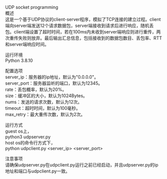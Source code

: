 UDP socket programming  
概述  
这是一个基于UDP协议的client-server程序，模拟了TCP连接的建立过程。client端向server端发送12个请求数据包，server端接收到请求后进行响应，随机丢包。client端设置了超时时间，若在100ms内未收到server端响应则进行重传，两次重传失败则放弃。最后输出汇总信息，包括接收到的数据包数目、丢包率、RTT和server端响应时间。  
  
运行环境  
Python 3.8.10  
  
配置选项  
server_ip：服务器的ip地址，默认为"0.0.0.0"。  
server_port：服务器监听的端口，默认为12345。  
rate：丢包概率，默认为20%。   
size：缓冲区的大小，默认为1024Bytes。  
nums：发送的请求次数，默认为12次。  
timeout：超时时间，默认为100毫秒。  
max_retry：最大重传次数，默认为2次。  
  
运行方式  
guest os上，  
python3 udpserver.py  
host os的命令行方式下，  
python udpclient.py <server_ip> <server_port>  

注意事项  
请确保udpserver.py在udpclient.py运行之前已经启动，并且udpserver.py的ip地址和端口与udpclient.py一致。  


